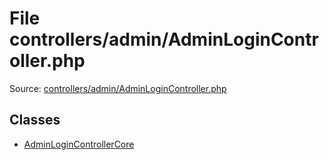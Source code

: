 File controllers/admin/AdminLoginController.php
=========

Source: [controllers/admin/AdminLoginController.php](https://github.com/PrestaShop/PrestaShop/blob/1.5.4.1/controllers/admin/AdminLoginController.php)


Classes
-------

* [AdminLoginControllerCore](class.AdminLoginControllerCore.md)

